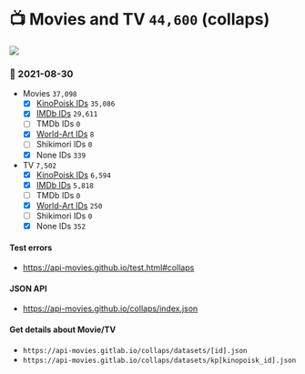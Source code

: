 # :tv: Movies and TV `44,600` (collaps)

<a href="https://API-Movies.github.io"><img src="https://API-Movies.github.io/banner.png?cache"></a>

### :date: 2021-08-30
- Movies `37,098`
  - [x] <a href="https://API-Movies.github.io/collaps/movie_kinopoisk_ids.json">KinoPoisk IDs</a> `35,086`
  - [x] <a href="https://API-Movies.github.io/collaps/movie_imdb_ids.json">IMDb IDs</a> `29,611`
  - [ ] TMDb IDs `0`
  - [x] <a href="https://API-Movies.github.io/collaps/movie_world_art_ids.json">World-Art IDs</a> `8`
  - [ ] Shikimori IDs `0`
  - [x] None IDs `339`
- TV `7,502`
  - [x] <a href="https://API-Movies.github.io/collaps/tv_kinopoisk_ids.json">KinoPoisk IDs</a> `6,594`
  - [x] <a href="https://API-Movies.github.io/collaps/tv_imdb_ids.json">IMDb IDs</a> `5,818`
  - [ ] TMDb IDs `0`
  - [x] <a href="https://API-Movies.github.io/collaps/tv_world_art_ids.json">World-Art IDs</a> `250`
  - [ ] Shikimori IDs `0`
  - [x] None IDs `352`
#### Test errors
- <a href='https://api-movies.github.io/test.html#collaps'>https://api-movies.github.io/test.html#collaps</a>
#### JSON API
- <a href='https://api-movies.github.io/collaps/index.json'>https://api-movies.github.io/collaps/index.json</a>
#### Get details about Movie/TV
- `https://api-movies.gitlab.io/collaps/datasets/[id].json`
- `https://api-movies.gitlab.io/collaps/datasets/kp[kinopoisk_id].json`

